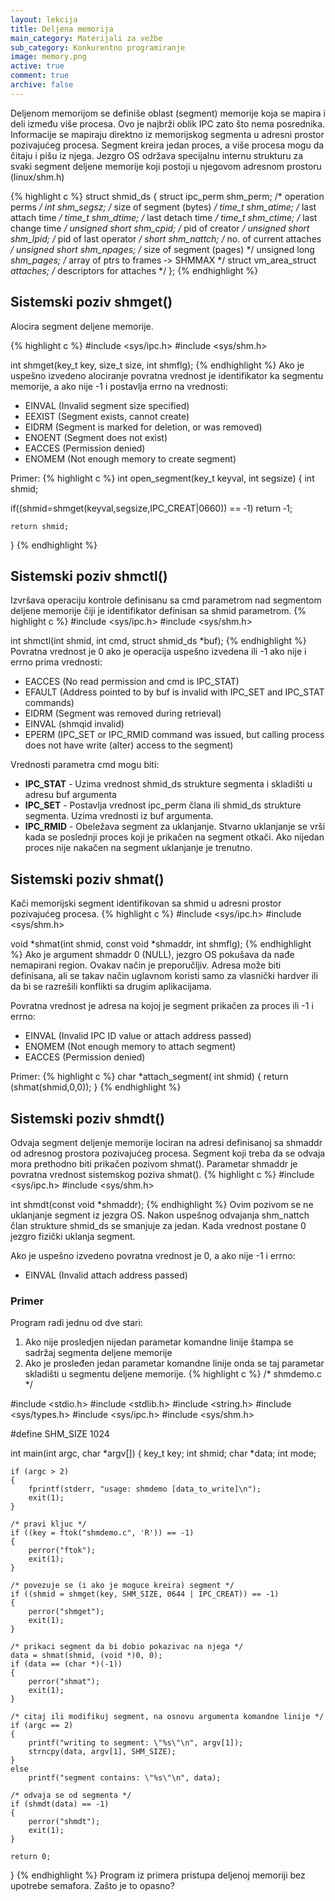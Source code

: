 ```yaml
---
layout: lekcija
title: Deljena memorija
main_category: Materijali za vežbe
sub_category: Konkurentno programiranje
image: memory.png
active: true
comment: true
archive: false
---
```


Deljenom memorijom se definiše oblast (segment) memorije koja se mapira i deli između više procesa. Ovo je najbrži oblik IPC zato što nema posrednika. Informacije se mapiraju direktno iz memorijskog segmenta u adresni prostor pozivajućeg procesa. Segment kreira jedan proces, a više procesa mogu da čitaju i pišu iz njega. Jezgro OS održava specijalnu internu strukturu za svaki segment deljene memorije koji postoji u njegovom adresnom prostoru (linux/shm.h)

{% highlight c %}
struct shmid_ds
{
  struct ipc_perm shm_perm; /* operation perms */
  int shm_segsz; /* size of segment (bytes) */
  time_t shm_atime; /* last attach time */
  time_t shm_dtime; /* last detach time */
  time_t shm_ctime; /* last change time */
  unsigned short shm_cpid; /* pid of creator */
  unsigned short shm_lpid; /* pid of last operator */
  short shm_nattch; /* no. of current attaches */
  unsigned short shm_npages; /* size of segment (pages) */
  unsigned long *shm_pages; /* array of ptrs to frames  ‐> SHMMAX */
  struct vm_area_struct *attaches; /* descriptors for attaches */
};
{% endhighlight %}

## Sistemski poziv shmget()

Alocira segment deljene memorije.

{% highlight c %}
#include <sys/ipc.h>
#include <sys/shm.h>

int shmget(key_t key, size_t size, int shmflg);
{% endhighlight %}
Ako je uspešno izvedeno alociranje povratna vrednost je identifikator ka segmentu memorije, a ako nije -1 i postavlja errno na vrednosti:

* EINVAL (Invalid segment size specified)
* EEXIST (Segment exists, cannot create)
* EIDRM (Segment is marked for deletion, or was removed)
* ENOENT (Segment does not exist)
* EACCES (Permission denied)
* ENOMEM (Not enough memory to create segment)

Primer:
{% highlight c %}
int open_segment(key_t keyval, int segsize)
{
  int shmid;

  if((shmid=shmget(keyval,segsize,IPC_CREAT|0660)) == ‐1)
    return ‐1;

    return shmid;
}
{% endhighlight %}

## Sistemski poziv shmctl()

Izvršava operaciju kontrole definisanu sa cmd parametrom nad segmentom deljene memorije čiji je identifikator definisan sa shmid parametrom.
{% highlight c %}
#include <sys/ipc.h>
#include <sys/shm.h>

int shmctl(int shmid, int cmd, struct shmid_ds *buf);
{% endhighlight %}
Povratna vrednost je 0 ako je operacija uspešno izvedena ili -1 ako nije i errno prima vrednosti:

* EACCES (No read permission and cmd is IPC_STAT)
* EFAULT (Address pointed to by buf is invalid with IPC_SET and IPC_STAT commands)
* EIDRM (Segment was removed during retrieval)
* EINVAL (shmqid invalid)
* EPERM (IPC_SET or IPC_RMID command was issued, but calling process does not have write (alter) access to the segment)

Vrednosti parametra cmd mogu biti:

* **IPC_STAT** - Uzima vrednost shmid_ds strukture segmenta i skladišti u adresu buf argumenta
* **IPC_SET** - Postavlja vrednost ipc_perm člana ili shmid_ds strukture segmenta. Uzima vrednosti iz buf argumenta.
* **IPC_RMID** - Obeležava segment za uklanjanje. Stvarno uklanjanje se vrši kada se poslednji proces koji je prikačen na segment otkači. Ako nijedan proces nije nakačen na segment uklanjanje je trenutno.

## Sistemski poziv shmat()

Kači memorijski segment identifikovan sa shmid u adresni prostor pozivajućeg procesa.
{% highlight c %}
#include <sys/ipc.h>
#include <sys/shm.h>

void *shmat(int shmid, const void *shmaddr, int shmflg);
{% endhighlight %}
Ako je argument shmaddr 0 (NULL), jezgro OS pokušava da nađe nemapirani region. Ovakav način je preporučljiv. Adresa može biti definisana, ali se takav način uglavnom koristi samo za vlasnički hardver ili da bi se razrešili konflikti sa drugim aplikacijama.

Povratna vrednost je adresa na kojoj je segment prikačen za proces ili -1 i errno:

* EINVAL (Invalid IPC ID value or attach address passed)
* ENOMEM (Not enough memory to attach segment)
* EACCES (Permission denied)

Primer:
{% highlight c %}
char *attach_segment( int shmid)
{
  return (shmat(shmid,0,0));
}
{% endhighlight %}

## Sistemski poziv shmdt()

Odvaja segment deljenje memorije lociran na adresi definisanoj sa shmaddr od adresnog prostora pozivajućeg procesa. Segment koji treba da se odvaja mora prethodno biti prikačen pozivom shmat(). Parametar shmaddr je povratna vrednost sistemskog poziva shmat().
{% highlight c %}
#include <sys/ipc.h>
#include <sys/shm.h>

int shmdt(const void *shmaddr);
{% endhighlight %}
Ovim pozivom se ne uklanjanje segment iz jezgra OS. Nakon uspešnog odvajanja shm_nattch član strukture shmid_ds se smanjuje za jedan. Kada vrednost postane 0 jezgro fizički uklanja segment.

Ako je uspešno izvedeno povratna vrednost je 0, a ako nije -1 i errno:

* EINVAL (Invalid attach address passed)

### Primer

Program radi jednu od dve stari:

1. Ako nije prosledjen nijedan parametar komandne linije štampa se sadržaj segmenta deljene memorije
2. Ako je prosleđen jedan parametar komandne linije onda se taj parametar skladišti u segmentu deljene memorije.
{% highlight c %}
/* shmdemo.c */

#include <stdio.h>
#include <stdlib.h>
#include <string.h>
#include <sys/types.h>
#include <sys/ipc.h>
#include <sys/shm.h>

#define SHM_SIZE 1024

int main(int argc, char *argv[])
{
    key_t key;
    int shmid;
    char *data;
    int mode;

    if (argc > 2)
    {
        fprintf(stderr, "usage: shmdemo [data_to_write]\n");
        exit(1);
    }

    /* pravi kljuc */
    if ((key = ftok("shmdemo.c", 'R')) == -1)
    {
        perror("ftok");
        exit(1);
    }

    /* povezuje se (i ako je moguce kreira) segment */
    if ((shmid = shmget(key, SHM_SIZE, 0644 | IPC_CREAT)) == -1)
    {
        perror("shmget");
        exit(1);
    }

    /* prikaci segment da bi dobio pokazivac na njega */
    data = shmat(shmid, (void *)0, 0);
    if (data == (char *)(-1))
    {
        perror("shmat");
        exit(1);
    }

    /* citaj ili modifikuj segment, na osnovu argumenta komandne linije */
    if (argc == 2)
    {
        printf("writing to segment: \"%s\"\n", argv[1]);
        strncpy(data, argv[1], SHM_SIZE);
    }
    else
        printf("segment contains: \"%s\"\n", data);

    /* odvaja se od segmenta */
    if (shmdt(data) == -1)
    {
        perror("shmdt");
        exit(1);
    }

    return 0;
}
{% endhighlight %}
Program iz primera pristupa deljenoj memoriji bez upotrebe semafora. Zašto je to opasno?
